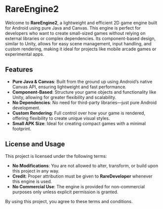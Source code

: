 # RareEngine2

Welcome to **RareEngine2**, a lightweight and efficient 2D game engine built for Android using pure Java and Canvas. This engine is perfect for developers who want to create small-sized games without relying on external libraries or complex dependencies. Its component-based design, similar to Unity, allows for easy scene management, input handling, and custom rendering, making it ideal for projects like mobile arcade games or experimental apps.

## Features

- **Pure Java & Canvas**: Built from the ground up using Android’s native Canvas API, ensuring lightweight and fast performance.
- **Component-Based**: Structure your game objects and functionality like Unity, allowing for greater flexibility and scalability.
- **No Dependencies**: No need for third-party libraries—just pure Android development.
- **Custom Rendering**: Full control over how your game is rendered, offering flexibility to create unique visual styles.
- **Small APK Size**: Ideal for creating compact games with a minimal footprint.

## License and Usage

This project is licensed under the following terms:

- **No Modifications**: You are not allowed to alter, transform, or build upon this project in any way.
- **Credit**: Proper attribution must be given to **RareDeveloper** whenever this engine is used.
- **No Commercial Use**: The engine is provided for non-commercial purposes only unless explicit permission is granted.

By using this project, you agree to these terms and conditions.
